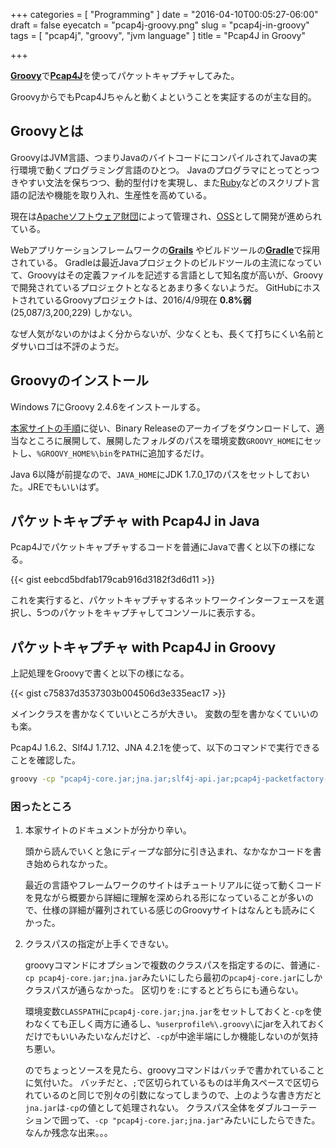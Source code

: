 +++
categories = [ "Programming" ]
date = "2016-04-10T00:05:27-06:00"
draft = false
eyecatch = "pcap4j-groovy.png"
slug = "pcap4j-in-groovy"
tags = [ "pcap4j", "groovy", "jvm language" ]
title = "Pcap4J in Groovy"

+++

[__Groovy__](http://www.groovy-lang.org/index.html)で[__Pcap4J__](https://github.com/kaitoy/pcap4j)を使ってパケットキャプチャしてみた。

GroovyからでもPcap4Jちゃんと動くよということを実証するのが主な目的。

## Groovyとは
GroovyはJVM言語、つまりJavaのバイトコードにコンパイルされてJavaの実行環境で動くプログラミング言語のひとつ。
Javaのプログラマにとってとっつきやすい文法を保ちつつ、動的型付けを実現し、また[Ruby](https://www.ruby-lang.org/ja/)などのスクリプト言語の記法や機能を取り入れ、生産性を高めている。

現在は[Apacheソフトウェア財団](http://www.apache.org/)によって管理され、[OSS](https://github.com/apache/groovy)として開発が進められている。

Webアプリケーションフレームワークの[__Grails__](https://grails.org/) やビルドツールの[__Gradle__](http://gradle.org/)で採用されている。
Gradleは最近Javaプロジェクトのビルドツールの主流になっていて、Groovyはその定義ファイルを記述する言語として知名度が高いが、Groovyで開発されているプロジェクトとなるとあまり多くないようだ。
GitHubにホストされているGroovyプロジェクトは、2016/4/9現在 __0.8%弱__ (25,087/3,200,229) しかない。

なぜ人気がないのかはよく分からないが、少なくとも、長くて打ちにくい名前とダサいロゴは不評のようだ。

## Groovyのインストール
Windows 7にGroovy 2.4.6をインストールする。

[本家サイトの手順](http://www.groovy-lang.org/install.html)に従い、Binary Releaseのアーカイブをダウンロードして、適当なところに展開して、展開したフォルダのパスを環境変数`GROOVY_HOME`にセットし、`%GROOVY_HOME%\bin`を`PATH`に追加するだけ。

Java 6以降が前提なので、`JAVA_HOME`にJDK 1.7.0_17のパスをセットしておいた。JREでもいいはず。

## パケットキャプチャ with Pcap4J in Java

Pcap4Jでパケットキャプチャするコードを普通にJavaで書くと以下の様になる。

{{< gist eebcd5bdfab179cab916d3182f3d6d11 >}}

これを実行すると、パケットキャプチャするネットワークインターフェースを選択し、5つのパケットをキャプチャしてコンソールに表示する。

## パケットキャプチャ with Pcap4J in Groovy

上記処理をGroovyで書くと以下の様になる。

{{< gist c75837d3537303b004506d3e335eac17 >}}

メインクラスを書かなくていいところが大きい。
変数の型を書かなくていいのも楽。

Pcap4J 1.6.2、Slf4J 1.7.12、JNA 4.2.1を使って、以下のコマンドで実行できることを確認した。

```cmd
groovy -cp "pcap4j-core.jar;jna.jar;slf4j-api.jar;pcap4j-packetfactory-static.jar" Pcap4jLoop.groovy tcp
```

### 困ったところ

1. 本家サイトのドキュメントが分かり辛い。

    頭から読んでいくと急にディープな部分に引き込まれ、なかなかコードを書き始められなかった。

    最近の言語やフレームワークのサイトはチュートリアルに従って動くコードを見ながら概要から詳細に理解を深められる形になっていることが多いので、仕様の詳細が羅列されている感じのGroovyサイトはなんとも読みにくかった。

2. クラスパスの指定が上手くできない。

    groovyコマンドにオプションで複数のクラスパスを指定するのに、普通に`-cp pcap4j-core.jar;jna.jar`みたいにしたら最初の`pcap4j-core.jar`にしかクラスパスが通らなかった。
    区切りを`:`にするとどちらにも通らない。

    環境変数`CLASSPATH`に`pcap4j-core.jar;jna.jar`をセットしておくと`-cp`を使わなくても正しく両方に通るし、`%userprofile%\.groovy\`にjarを入れておくだけでもいいみたいなんだけど、`-cp`が中途半端にしか機能しないのが気持ち悪い。

    のでちょっとソースを見たら、groovyコマンドはバッチで書かれていることに気付いた。
    バッチだと、`;`で区切られているものは半角スペースで区切られているのと同じで別々の引数になってしまうので、上のような書き方だと`jna.jar`は`-cp`の値として処理されない。
    クラスパス全体をダブルコーテーションで囲って、`-cp "pcap4j-core.jar;jna.jar"`みたいにしたらできた。なんか残念な出来。。。

